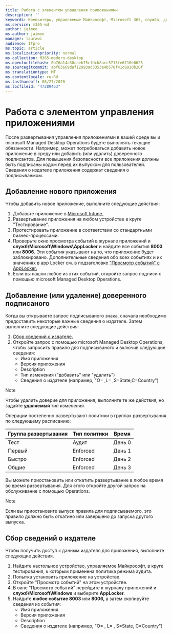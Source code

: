 ```yaml
---
title: Работа с элементом управления приложениями
description: ''
keywords: Компьютеры, управляемые Майкрософт, Microsoft 365, служба, документация
ms.service: m365-md
author: jaimeo
ms.author: jaimeo
manager: laurawi
audience: ITpro
ms.topic: article
ms.localizationpriority: normal
ms.collection: M365-modern-desktop
ms.openlocfilehash: 0b76a14a30caeb75cfdcb8acc5715fe6710e0625
ms.sourcegitcommit: abf63669daf12993ad3353e4b578f41c8910b20f
ms.translationtype: MT
ms.contentlocale: ru-RU
ms.lasthandoff: 08/27/2020
ms.locfileid: "47289463"
---
```

# <a name="work-with-app-control"></a>Работа с элементом управления приложениями

После развертывания управления приложениями в вашей среде вы и microsoft Managed Desktop Operations будете выполнять текущие обязанности. Например, может потребоваться добавить новое приложение в среду или добавить (или удалить) доверенного подписантов. Для повышения безопасности все приложения должны быть подписаны кодом перед их выпуском для пользователей. Сведения о издателе приложения содержат сведения о подписываемом.


## <a name="add-a-new-app"></a>Добавление нового приложения

Чтобы добавить новое приложение, выполните следующие действия:

1. Добавьте приложение в [Microsoft Intune.](https://docs.microsoft.com/mem/intune/apps/apps-win32-app-management)
2. Развертывание приложения на любом устройстве в круге "Тестирование". 
3. Протестировать приложение в соответствии со стандартными бизнес-процессами. 
4. Проверьте окно просмотра событий в журнале приложений и **служб\Microsoft\Windows\AppLocker** и найдите все события **8003** или **8006.** Эти события указывают на то, что приложение будет заблокировано. Дополнительные сведения обо всех событиях и их значениях в app Locker см. в подзаголовке ["Просмотр событий" с AppLocker.](https://docs.microsoft.com/windows/security/threat-protection/windows-defender-application-control/applocker/using-event-viewer-with-applocker)
5. Если вы нашли любое из этих событий, откройте запрос подписи с помощью microsoft Managed Desktop Operations.

## <a name="add-or-remove-a-trusted-signer"></a>Добавление (или удаление) доверенного подписаного

Когда вы открываете запрос подписываного знака, сначала необходимо предоставить некоторые важные сведения о издателе. Затем выполните следующие действия:

1. [Сбор сведений о издателе.](#gather-publisher-details)
2. Откройте запрос с помощью microsoft Managed Desktop Operations, чтобы запросить правило для подписываного и включив следующие сведения:  
    - Имя приложения 
    - Версия приложения 
    - Description 
    - Тип изменения ("добавить" или "удалить")  
    - Сведения о издателе (например, "O= <publisher name> ,L= <location> ,S=State,C=Country") 

> [!NOTE]
> Чтобы удалить доверие для приложения, выполните те же действия, но задайте **удаляемый** *тип изменения.*

Операции постепенно развертывают политики в группах развертывания по следующему расписанию:


|Группа развертывания  |Тип политики  |Время  |
|---------|---------|---------|
|Тест     |  Аудит       |  День 0       |
|Первый     | Enforced        | День 1        |
|Быстро     | Enforced        |  День 2       |
|Общие     | Enforced        |  День 3       |


Вы можете приостановить или откатить развертывание в любое время во время развертывания. Для этого откройте другой запрос на обслуживание с помощью Operations.

> [!NOTE]
> Если вы приостановите выпуск правила для подписываемого, это правило должно быть откатино или завершено до запуска другого выпуска.

## <a name="gather-publisher-details"></a>Сбор сведений о издателе

Чтобы получить доступ к данным издателя для приложения, выполните следующие действия.

1. Найдите настольное устройство, управляемое Майкрософт, в круге тестирования, к которым применена политика режима аудита. 
2. Попытка установить приложение на устройстве.
3. Откройте "Просмотр событий" на этом устройстве. 
4. В окне "Просмотр событий" перейдите к журналу приложений и **служб\Microsoft\Windows** и выберите **AppLocker.** 
5. Найдите **любое событие 8003** или **8006,** а затем скопируйте сведения из события: 
    - Имя приложения 
    - Версия приложения 
    - Description 
    - Сведения о издателе (например, "O= <publisher name> , L= <location> , S=State, C=Country") 
